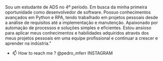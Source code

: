 Sou um estudante de ADS no 4º período.
Em busca da minha primeira oportunidade como desenvolvedor de software.
Possuo conhecimentos avançados em Python e RPA, tendo trabalhado em projetos pessoais desde a análise de requisitos até a implementação e manutenção.
Apaixonado por automação de processos e soluções simples e eficientes.
Estou ansioso para aplicar meus conhecimentos e habilidades adquiridos através dos meus projetos pessoais em uma equipe profissional e continuar a crescer e aprender na indústria."

- 📫 How to reach me ?  @pedro_mferr  INSTAGRAM 

